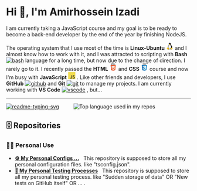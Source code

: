 # Hi 👋, I'm Amirhossein Izadi

I am currently taking a JavaScript course and my goal is to be ready to become a back-end developer by the end of the year by finishing NodeJS.

<!-- Story of My Skills -->
The operating system that I use most of the time is **Linux-Ubuntu**
<a href="https://www.linux.org/" target="_blank"><img src="https://raw.githubusercontent.com/devicons/devicon/master/icons/linux/linux-original.svg" alt="linux" width="20" height="20"/></a>
and I almost know how to work with it, and I was attracted to scripting with **Bash**
<a href="https://www.gnu.org/software/bash/" target="_blank"><img src="https://www.vectorlogo.zone/logos/gnu_bash/gnu_bash-icon.svg" alt="bash" width="20" height="20"/></a>
language for a long time, but now due to the change of direction. I rarely go to it. I recently passed the **HTML**
<a href="https://www.w3.org/html/" target="_blank"><img src="https://raw.githubusercontent.com/devicons/devicon/master/icons/html5/html5-original-wordmark.svg" alt="html5" width="20" height="20"/></a>
and **CSS**
<a href="https://www.w3schools.com/css/" target="_blank"><img src="https://raw.githubusercontent.com/devicons/devicon/master/icons/css3/css3-original-wordmark.svg" alt="css3" width="20" height="20"/></a>
course and now I'm busy with **JavaScript**
<a href="https://developer.mozilla.org/en-US/docs/Web/JavaScript" target="_blank"><img src="https://raw.githubusercontent.com/devicons/devicon/master/icons/javascript/javascript-original.svg" alt="javascript" width="20" height="20"/></a>
. Like other friends and developers, I use **GitHub**
<a href="https://github.com" target="_blank"><img src="https://cdn.jsdelivr.net/gh/devicons/devicon/icons/github/github-original.svg" alt="github" width="20" height="20"/></a>
and **Git**
<a href="https://git-scm.com/" target="_blank" rel="noreferrer"><img src="https://www.vectorlogo.zone/logos/git-scm/git-scm-icon.svg" alt="git" width="20" height="20"/></a>
to manage my projects. I am currently working with **VS Code**
<a href="https://code.visualstudio.com/" target="_blank"><img src="https://cdn.jsdelivr.net/gh/devicons/devicon/icons/vscode/vscode-original.svg" alt="vscode" width="20" height="20"/></a>
, but...

---

<!-- Active Repository -->
<a href="https://github.com/amirhossein-github/teacher-khateri"><img width="300" src="https://denvercoder1-github-readme-stats.vercel.app/api/pin/?username=amirhossein-github&repo=teacher-khateri&theme=react&bg_color=1F222E&title_color=F85D7F&hide_border=true&icon_color=F8D866&show_icons=false" alt="readme-typing-svg"></a>&nbsp;&nbsp;&nbsp;&nbsp;&nbsp;&nbsp;&nbsp;&nbsp;&nbsp;&nbsp;<img width="" src="https://github-readme-stats.vercel.app/api/top-langs/?username=amirhossein-github&layout=compact&hide_title=1&card_width=300" alt="Top language used in my repos" />


## 🗄️ Repositories
### 🧔🏻 Personal Use
- **[⚙️ My Personal Configs ...](https://github.com/amirhossein-github/personal-configuration)**&nbsp;&nbsp;&nbsp;This repository is supposed to store all my personal configuration files. like "tsconfig.json".
- **[🥼 My Personal Testing Processes](https://github.com/amirhossein-github/personal-testing)**&nbsp;&nbsp;&nbsp;This repository is supposed to store all my personal testing process. like "Sudden storage of data" OR "New tests on GitHub itself" OR ... .